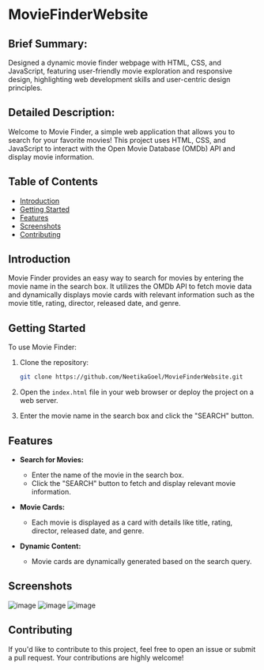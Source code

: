 # MovieFinderWebsite

## Brief Summary:
Designed a dynamic movie finder webpage with HTML, CSS, and JavaScript, featuring user-friendly movie exploration and responsive design, highlighting web development skills and user-centric design principles.

## Detailed Description:
Welcome to Movie Finder, a simple web application that allows you to search for your favorite movies! This project uses HTML, CSS, and JavaScript to interact with the Open Movie Database (OMDb) API and display movie information.

## Table of Contents
- [Introduction](#introduction)
- [Getting Started](#getting-started)
- [Features](#features)
- [Screenshots](#screenshots)
- [Contributing](#contributing)

## Introduction

Movie Finder provides an easy way to search for movies by entering the movie name in the search box. It utilizes the OMDb API to fetch movie data and dynamically displays movie cards with relevant information such as the movie title, rating, director, released date, and genre.

## Getting Started

To use Movie Finder:

1. Clone the repository:

   ```bash
   git clone https://github.com/NeetikaGoel/MovieFinderWebsite.git
   ```

2. Open the `index.html` file in your web browser or deploy the project on a web server.

3. Enter the movie name in the search box and click the "SEARCH" button.

## Features

- **Search for Movies:**
  - Enter the name of the movie in the search box.
  - Click the "SEARCH" button to fetch and display relevant movie information.

- **Movie Cards:**
  - Each movie is displayed as a card with details like title, rating, director, released date, and genre.

- **Dynamic Content:**
  - Movie cards are dynamically generated based on the search query.

## Screenshots

![image](https://github.com/user-attachments/assets/49d7bfbf-ceac-4c3c-8834-28f9405ca404)
![image](https://github.com/user-attachments/assets/684d99fa-4d1c-4615-afb0-6774d5dcbe83)
![image](https://github.com/user-attachments/assets/d2cdfe14-25c0-4014-8a43-042ea291cb29)

## Contributing

If you'd like to contribute to this project, feel free to open an issue or submit a pull request. Your contributions are highly welcome!
